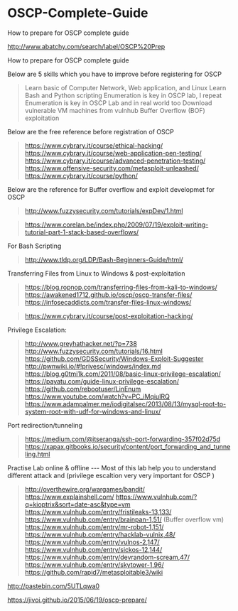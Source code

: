 # OSCP-Complete-Guide
How to prepare for OSCP complete guide

http://www.abatchy.com/search/label/OSCP%20Prep

How to prepare for OSCP complete guide

Below are 5 skills which you have to improve before registering for OSCP
> Learn basic of Computer Network, Web application, and Linux
> Learn Bash and Python scripting
> Enumeration is key in OSCP lab, I repeat Enumeration is key in OSCP Lab and in real world too
> Download vulnerable VM machines from vulnhub
> Buffer Overflow (BOF) exploitation

Below are the free reference before registration of OSCP 
> https://www.cybrary.it/course/ethical-hacking/
> https://www.cybrary.it/course/web-application-pen-testing/
> https://www.cybrary.it/course/advanced-penetration-testing/
> https://www.offensive-security.com/metasploit-unleashed/
> https://www.cybrary.it/course/python/

Below are the reference for Buffer overflow and exploit developmet for OSCP
> http://www.fuzzysecurity.com/tutorials/expDev/1.html

> https://www.corelan.be/index.php/2009/07/19/exploit-writing-tutorial-part-1-stack-based-overflows/

For Bash Scripting 
> http://www.tldp.org/LDP/Bash-Beginners-Guide/html/

Transferring Files from Linux to Windows & post-exploitation
> https://blog.ropnop.com/transferring-files-from-kali-to-windows/
>https://awakened1712.github.io/oscp/oscp-transfer-files/
>https://infosecaddicts.com/transfer-files-linux-windows/

> https://www.cybrary.it/course/post-exploitation-hacking/

Privilege Escalation:
> http://www.greyhathacker.net/?p=738
> http://www.fuzzysecurity.com/tutorials/16.html
> https://github.com/GDSSecurity/Windows-Exploit-Suggester
> http://pwnwiki.io/#!privesc/windows/index.md
> https://blog.g0tmi1k.com/2011/08/basic-linux-privilege-escalation/
> https://payatu.com/guide-linux-privilege-escalation/
> https://github.com/rebootuser/LinEnum
> https://www.youtube.com/watch?v=PC_iMqiuIRQ
> https://www.adampalmer.me/iodigitalsec/2013/08/13/mysql-root-to-system-root-with-udf-for-windows-and-linux/

Port redirection/tunneling
>https://medium.com/@itseranga/ssh-port-forwarding-357f02d75d
>https://xapax.gitbooks.io/security/content/port_forwarding_and_tunneling.html


Practise Lab online & offline --- Most of this lab help you to understand different attack and (privilege escaltion very very important for OSCP )
> http://overthewire.org/wargames/bandit/
> https://www.explainshell.com/
> https://www.vulnhub.com/?q=kioptrix&sort=date-asc&type=vm
> https://www.vulnhub.com/entry/fristileaks-13,133/
> https://www.vulnhub.com/entry/brainpan-1,51/ (Buffer overflow vm)
> https://www.vulnhub.com/entry/mr-robot-1,151/
> https://www.vulnhub.com/entry/hacklab-vulnix,48/
> https://www.vulnhub.com/entry/vulnos-2,147/
> https://www.vulnhub.com/entry/sickos-12,144/
> https://www.vulnhub.com/entry/devrandom-scream,47/
> https://www.vulnhub.com/entry/skytower-1,96/
> https://github.com/rapid7/metasploitable3/wiki


http://pastebin.com/5UTLqwa0

https://jivoi.github.io/2015/06/19/oscp-prepare/
